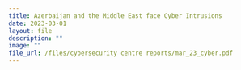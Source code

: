 ```yaml
---
title: Azerbaijan and the Middle East face Cyber Intrusions
date: 2023-03-01
layout: file
description: ""
image: ""
file_url: /files/cybersecurity centre reports/mar_23_cyber.pdf
---
```

